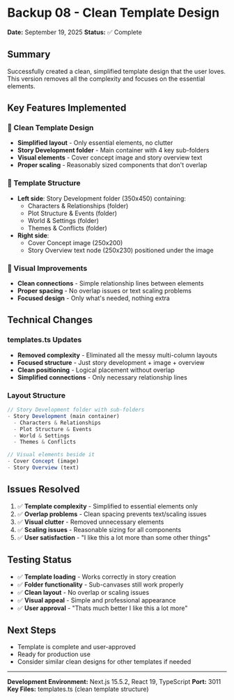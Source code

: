 # Backup 08 - Clean Template Design
**Date:** September 19, 2025
**Status:** ✅ Complete

## Summary
Successfully created a clean, simplified template design that the user loves. This version removes all the complexity and focuses on the essential elements.

## Key Features Implemented

### 🎯 Clean Template Design
- **Simplified layout** - Only essential elements, no clutter
- **Story Development folder** - Main container with 4 key sub-folders
- **Visual elements** - Cover concept image and story overview text
- **Proper scaling** - Reasonably sized components that don't overlap

### 📐 Template Structure
- **Left side**: Story Development folder (350x450) containing:
  - Characters & Relationships (folder)
  - Plot Structure & Events (folder)
  - World & Settings (folder)
  - Themes & Conflicts (folder)
- **Right side**:
  - Cover Concept image (250x200)
  - Story Overview text node (250x230) positioned under the image

### 🎨 Visual Improvements
- **Clean connections** - Simple relationship lines between elements
- **Proper spacing** - No overlap issues or text scaling problems
- **Focused design** - Only what's needed, nothing extra

## Technical Changes

### templates.ts Updates
- **Removed complexity** - Eliminated all the messy multi-column layouts
- **Focused structure** - Just story development + image + overview
- **Clean positioning** - Logical placement without overlap
- **Simplified connections** - Only necessary relationship lines

### Layout Structure
```typescript
// Story Development folder with sub-folders
- Story Development (main container)
  - Characters & Relationships
  - Plot Structure & Events
  - World & Settings
  - Themes & Conflicts

// Visual elements beside it
- Cover Concept (image)
- Story Overview (text)
```

## Issues Resolved
1. ✅ **Template complexity** - Simplified to essential elements only
2. ✅ **Overlap problems** - Clean spacing prevents text/scaling issues
3. ✅ **Visual clutter** - Removed unnecessary elements
4. ✅ **Scaling issues** - Reasonable sizing for all components
5. ✅ **User satisfaction** - "I like this a lot more than some other things"

## Testing Status
- ✅ **Template loading** - Works correctly in story creation
- ✅ **Folder functionality** - Sub-canvases still work properly
- ✅ **Clean layout** - No overlap or scaling issues
- ✅ **Visual appeal** - Simple and professional appearance
- ✅ **User approval** - "Thats much better I like this a lot more"

## Next Steps
- Template is complete and user-approved
- Ready for production use
- Consider similar clean designs for other templates if needed

---
**Development Environment:** Next.js 15.5.2, React 19, TypeScript
**Port:** 3011
**Key Files:** templates.ts (clean template structure)